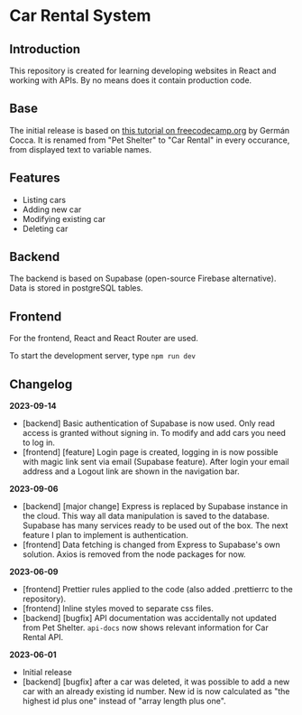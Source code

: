 # Car Rental System

## Introduction

This repository is created for learning developing websites in React and working with APIs. By no means does it contain production code.

## Base

The initial release is based on [this tutorial on freecodecamp.org](https://www.freecodecamp.org/news/build-consume-and-document-a-rest-api/) by Germán Cocca. It is renamed from "Pet Shelter" to "Car Rental" in every occurance, from displayed text to variable names.

## Features

- Listing cars
- Adding new car
- Modifying existing car
- Deleting car

## Backend

The backend is based on Supabase (open-source Firebase alternative). Data is stored in postgreSQL tables.

## Frontend

For the frontend, React and React Router are used.

To start the development server, type `npm run dev`

## Changelog

**2023-09-14**

- [backend] Basic authentication of Supabase is now used. Only read access is granted without signing in. To modify and add cars you need to log in.
- [frontend] [feature] Login page is created, logging in is now possible with magic link sent via email (Supabase feature). After login your email address and a Logout link are shown in the navigation bar.

**2023-09-06**

- [backend] [major change] Express is replaced by Supabase instance in the cloud. This way all data manipulation is saved to the database. Supabase has many services ready to be used out of the box. The next feature I plan to implement is authentication.
- [frontend] Data fetching is changed from Express to Supabase's own solution. Axios is removed from the node packages for now.

**2023-06-09**

- [frontend] Prettier rules applied to the code (also added .prettierrc to the repository).
- [frontend] Inline styles moved to separate css files.
- [backend] [bugfix] API documentation was accidentally not updated from Pet Shelter. `api-docs` now shows relevant information for Car Rental API.

**2023-06-01**

- Initial release
- [backend] [bugfix] after a car was deleted, it was possible to add a new car with an already existing id number. New id is now calculated as "the highest id plus one" instead of "array length plus one".
